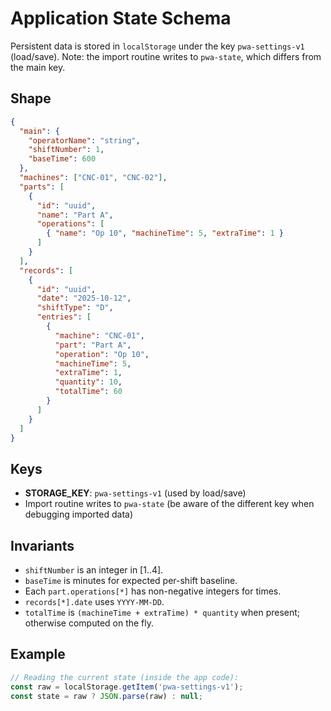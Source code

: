 # Application State Schema

Persistent data is stored in `localStorage` under the key `pwa-settings-v1` (load/save). Note: the import routine writes to `pwa-state`, which differs from the main key.

## Shape
```json
{
  "main": {
    "operatorName": "string",
    "shiftNumber": 1,
    "baseTime": 600
  },
  "machines": ["CNC-01", "CNC-02"],
  "parts": [
    {
      "id": "uuid",
      "name": "Part A",
      "operations": [
        { "name": "Op 10", "machineTime": 5, "extraTime": 1 }
      ]
    }
  ],
  "records": [
    {
      "id": "uuid",
      "date": "2025-10-12",
      "shiftType": "D",
      "entries": [
        {
          "machine": "CNC-01",
          "part": "Part A",
          "operation": "Op 10",
          "machineTime": 5,
          "extraTime": 1,
          "quantity": 10,
          "totalTime": 60
        }
      ]
    }
  ]
}
```

## Keys
- **STORAGE_KEY**: `pwa-settings-v1` (used by load/save)
- Import routine writes to `pwa-state` (be aware of the different key when debugging imported data)

## Invariants
- `shiftNumber` is an integer in [1..4].
- `baseTime` is minutes for expected per-shift baseline.
- Each `part.operations[*]` has non-negative integers for times.
- `records[*].date` uses `YYYY-MM-DD`.
- `totalTime` is `(machineTime + extraTime) * quantity` when present; otherwise computed on the fly.

## Example
```js
// Reading the current state (inside the app code):
const raw = localStorage.getItem('pwa-settings-v1');
const state = raw ? JSON.parse(raw) : null;
```
